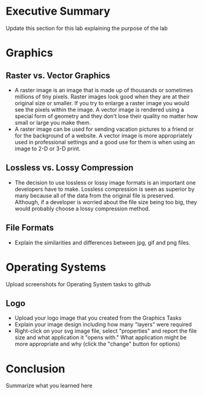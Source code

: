 # Executive Summary
Update this section for this lab explaining the purpose of the lab

# Graphics
## Raster vs. Vector Graphics
* A raster image is an image that is made up of thousands or sometimes millions of tiny pixels. Raster images look good when they are at their original size or smaller. If you try to enlarge a raster image you would see the pixels within the image. A vector image is rendered using a special form of geometry and they don't lose their quality no matter how small or large you make them.
* A raster image can be used for sending vacation pictures to a friend or for the background of a website. A vector image is more appropriately used in professional settings and a good use for them is when using an image to 2-D or 3-D print.

## Lossless vs. Lossy Compression
* The decision to use lossless or lossy image formats is an important one developers have to make. Lossless compression is seen as superior by many because all of the data from the original file is preserved. Although, if a developer is worried about the file size being too big, they would probably choose a lossy compression method.

## File Formats
* Explain the similarities and differences between jpg, gif and png files.

# Operating Systems
Upload screenshots for Operating System tasks to github

## Logo
* Upload your logo image that you created from the Graphics Tasks
* Explain your image design including how many "layers" were required
* Right-click on your svg image file, select "properties" and report the file size and what application it "opens with." What application might be more appropriate and why (click the "change" button for options)

# Conclusion
Summarize what you learned here
